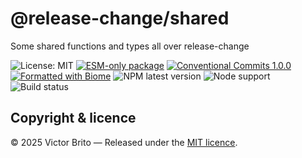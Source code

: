 # @release-change/shared

Some shared functions and types all over release-change

![License: MIT](https://img.shields.io/github/license/release-change/release-change)
[![ESM-only package](https://img.shields.io/badge/package-ESM--only-ffe536)](https://nodejs.org/api/esm.html)
[![Conventional Commits 1.0.0](https://img.shields.io/badge/Conventional%20Commits-1.0.0-%23FE5196?logo=conventionalcommits&logoColor=white)](https://conventionalcommits.org)
[![Formatted with Biome](https://img.shields.io/badge/Formatted_with-Biome-60a5fa?style=flat&logo=biome)](https://biomejs.dev/)
![NPM latest version](https://img.shields.io/npm/v/%40release-change%2Fshared/latest)
![Node support](https://img.shields.io/node/v/%40release-change%2Fshared)
![Build status](https://img.shields.io/github/actions/workflow/status/release-change/release-change/run-tests.yml)

## Copyright & licence

© 2025 Victor Brito — Released under the [MIT licence](./LICENSE).
